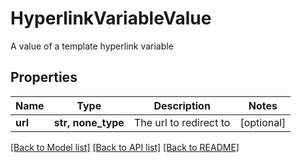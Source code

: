 # HyperlinkVariableValue

A value of a template hyperlink variable

## Properties
Name | Type | Description | Notes
------------ | ------------- | ------------- | -------------
**url** | **str, none_type** | The url to redirect to | [optional] 

[[Back to Model list]](../README.md#documentation-for-models) [[Back to API list]](../README.md#documentation-for-api-endpoints) [[Back to README]](../README.md)


